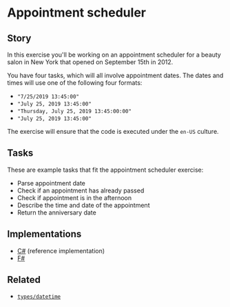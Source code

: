 # Appointment scheduler

## Story

In this exercise you'll be working on an appointment scheduler for a beauty salon in New York that opened on September 15th in 2012.

You have four tasks, which will all involve appointment dates. The dates and times will use one of the following four formats:

- `"7/25/2019 13:45:00"`
- `"July 25, 2019 13:45:00"`
- `"Thursday, July 25, 2019 13:45:00:00"`
- `"July 25, 2019 13:45:00"`

The exercise will ensure that the code is executed under the `en-US` culture.

## Tasks

These are example tasks that fit the appointment scheduler exercise:

- Parse appointment date
- Check if an appointment has already passed
- Check if appointment is in the afternoon
- Describe the time and date of the appointment
- Return the anniversary date

## Implementations

- [C#][implementation-csharp] (reference implementation)
- [F#][implementation-fsharp]

## Related

- [`types/datetime`][types-datetime]

[types-datetime]: ../types/datetime.md
[implementation-csharp]: ../../languages/csharp/exercises/concept/datetimes/.docs/instructions.md
[implementation-fsharp]: ../../languages/fsharp/exercises/concept/datetimes/.docs/instructions.md
